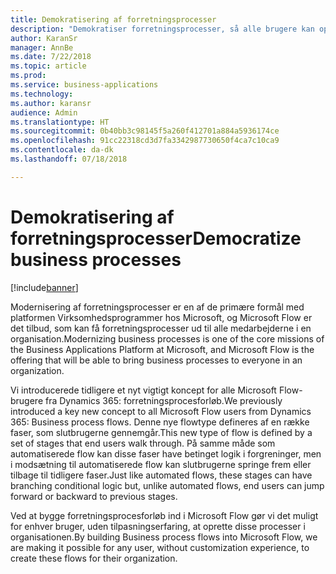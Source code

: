 ```yaml
---
title: Demokratisering af forretningsprocesser
description: "Demokratiser forretningsprocesser, så alle brugere kan oprette og køre procesnøglen til deres virksomhed."
author: KaranSr
manager: AnnBe
ms.date: 7/22/2018
ms.topic: article
ms.prod: 
ms.service: business-applications
ms.technology: 
ms.author: karansr
audience: Admin
ms.translationtype: HT
ms.sourcegitcommit: 0b40bb3c98145f5a260f412701a884a5936174ce
ms.openlocfilehash: 91cc22318cd3d7fa3342987730650f4ca7c10ca9
ms.contentlocale: da-dk
ms.lasthandoff: 07/18/2018

---
```

# <a name="democratize-business-processes"></a><span data-ttu-id="524ca-103">Demokratisering af forretningsprocesser</span><span class="sxs-lookup"><span data-stu-id="524ca-103">Democratize business processes</span></span>


[!include[banner](../../includes/banner.md)]

<span data-ttu-id="524ca-104">Modernisering af forretningsprocesser er en af de primære formål med platformen Virksomhedsprogrammer hos Microsoft, og Microsoft Flow er det tilbud, som kan få forretningsprocesser ud til alle medarbejderne i en organisation.</span><span class="sxs-lookup"><span data-stu-id="524ca-104">Modernizing business processes is one of the core missions of the Business Applications Platform at Microsoft, and Microsoft Flow is the offering that will be able to bring business processes to everyone in an organization.</span></span>

<span data-ttu-id="524ca-105">Vi introducerede tidligere et nyt vigtigt koncept for alle Microsoft Flow-brugere fra Dynamics 365: forretningsprocesforløb.</span><span class="sxs-lookup"><span data-stu-id="524ca-105">We previously introduced a key new concept to all Microsoft Flow users from Dynamics 365: Business process flows.</span></span> <span data-ttu-id="524ca-106">Denne nye flowtype defineres af en række faser, som slutbrugerne gennemgår.</span><span class="sxs-lookup"><span data-stu-id="524ca-106">This new type of flow is defined by a set of stages that end users walk through.</span></span> <span data-ttu-id="524ca-107">På samme måde som automatiserede flow kan disse faser have betinget logik i forgreninger, men i modsætning til automatiserede flow kan slutbrugerne springe frem eller tilbage til tidligere faser.</span><span class="sxs-lookup"><span data-stu-id="524ca-107">Just like automated flows, these stages can have branching conditional logic but, unlike automated flows, end users can jump forward or backward to previous stages.</span></span>

<span data-ttu-id="524ca-108">Ved at bygge forretningsprocesforløb ind i Microsoft Flow gør vi det muligt for enhver bruger, uden tilpasningserfaring, at oprette disse processer i organisationen.</span><span class="sxs-lookup"><span data-stu-id="524ca-108">By building Business process flows into Microsoft Flow, we are making it possible for any user, without customization experience, to create these flows for their organization.</span></span>

